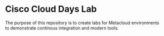 # Cisco Cloud Days Lab
The purpose of this repository is to create labs for Metacloud environments to demonstrate continous integration
and modern tools.  


